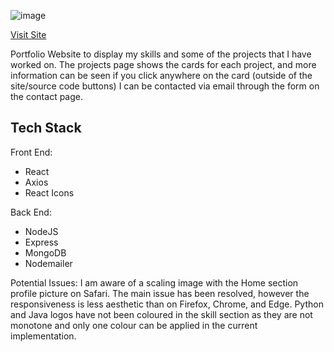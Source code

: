 ![image](https://user-images.githubusercontent.com/34381264/162338861-1af2790f-84e2-46e1-861d-79e32902a7fb.png)

[Visit Site](https://scottfo.netlify.app/)

Portfolio Website to display my skills and some of the projects that I have worked on.
The projects page shows the cards for each project, and more information can be seen if you click anywhere on the card (outside of the site/source code buttons)
I can be contacted via email through the form on the contact page.

## Tech Stack

Front End:
* React
* Axios
* React Icons

Back End:
* NodeJS
* Express
* MongoDB
* Nodemailer

Potential Issues:
I am aware of a scaling image with the Home section profile picture on Safari. The main issue has been resolved, however the responsiveness is less aesthetic than on Firefox, Chrome, and Edge.
Python and Java logos have not been coloured in the skill section as they are not monotone and only one colour can be applied in the current implementation.
